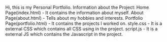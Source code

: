 Hi, this is my Personal Portfolio.
Information about the Project:
Home Page(index.html) - It contains the information about myself.
About Page(about.html) - Tells about my hobbies and interests.
Portfolio Page(portfolio.html) - It contains the projects I worked on.
style.css - It is a external CSS which contains all CSS using in the project.
script.js - It is a external JS which contains the Javascript in the project.
